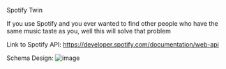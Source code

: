 Spotify Twin

If you use Spotify and you ever wanted to find other people who have the same music taste as you, well this will solve that problem

Link to Spotify API: https://developer.spotify.com/documentation/web-api

Schema Design: ![image](https://github.com/Zykicc/Capstone-1/assets/145157653/4e720ac9-1064-40af-ae31-55a58ae2ff60)
